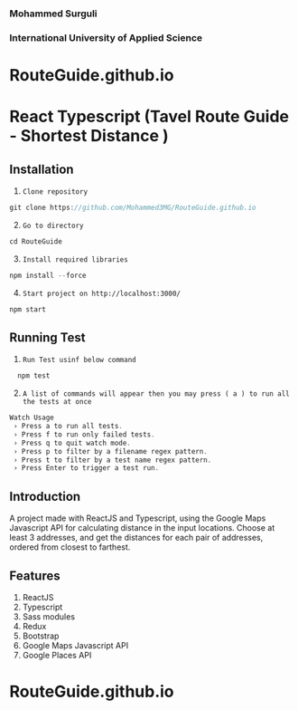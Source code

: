 ### Mohammed Surguli
### International University of Applied Science

# RouteGuide.github.io
# React Typescript (Tavel Route Guide - Shortest Distance )


## Installation

1. `Clone repository`
```js 
git clone https://github.com/Mohammed3MG/RouteGuide.github.io
```
2. `Go to directory`
```js 
cd RouteGuide
```
3. `Install required libraries`
```js 
npm install --force
```
4. `Start project on http://localhost:3000/`
```js 
npm start
```

## Running Test
1. `Run Test usinf below command`
```js
  npm test
```
2. `A list of commands will appear then you may press ( a ) to run all the tests at once`
```js
Watch Usage
 › Press a to run all tests.
 › Press f to run only failed tests.
 › Press q to quit watch mode.
 › Press p to filter by a filename regex pattern.
 › Press t to filter by a test name regex pattern.
 › Press Enter to trigger a test run.
```

## Introduction

A project made with ReactJS and Typescript, using the Google Maps Javascript API for calculating distance in the input locations. Choose at least 3 addresses, and get the distances for each pair of addresses, ordered from closest to farthest.

## Features

1. ReactJS
2. Typescript
3. Sass modules
4. Redux
5. Bootstrap
6. Google Maps Javascript API
7. Google Places API
# RouteGuide.github.io
